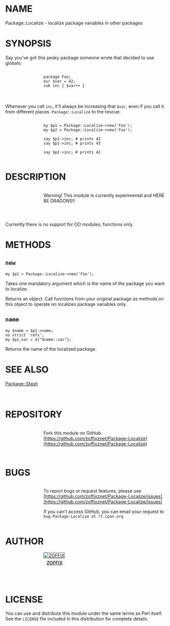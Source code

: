 # NAME

Package::Localize - localize package variables in other packages

# SYNOPSIS

Say you've got this pesky package someone wrote that decided to use globals:

<div>
    <div style="display: table; height: 91px; background: url(http://zoffix.com/CPAN/Dist-Zilla-Plugin-Pod-Spiffy/icons/section-code.png) no-repeat left; padding-left: 120px;" ><div style="display: table-cell; vertical-align: middle;">
</div>

    package Foo;
    our $var = 42;
    sub inc { $var++ }

<div>
    </div></div>
</div>

Whenever you call `inc`, it'll always be increasing that `$var`, even if
you call it from different places. `Package::Localize` to the rescue:

<div>
    <div style="display: table; height: 91px; background: url(http://zoffix.com/CPAN/Dist-Zilla-Plugin-Pod-Spiffy/icons/section-code.png) no-repeat left; padding-left: 120px;" ><div style="display: table-cell; vertical-align: middle;">
</div>

    my $p1 = Package::Localize->new('Foo');
    my $p2 = Package::Localize->new('Foo');

    say $p1->inc; # prints 42
    say $p1->inc; # prints 43

    say $p2->inc; # prints 42

<div>
    </div></div>
</div>

# DESCRIPTION

<div>
    <div style="display: table; height: 91px; background: url(http://zoffix.com/CPAN/Dist-Zilla-Plugin-Pod-Spiffy/icons/section-warning.png) no-repeat left; padding-left: 120px;" ><div style="display: table-cell; vertical-align: middle;">
</div>

Warning! This module is currently experimental and HERE BE DRAGONS!!

<div>
    </div></div>
</div>

Currently there is no support for OO modules; functions only

# METHODS

## `new`

    my $p1 = Package::Localize->new('Foo');

Takes one mandatory argument which is the name of the package you want to
localize.

Returns an object. Call functions from your original package as methods
on this object to operate on localizes package variables only.

## `name`

    my $name = $p1->name;
    no strict 'refs';
    my $p1_var = ${"$name::var"};

Returns the name of the localized package.

# SEE ALSO

[Package::Stash](https://metacpan.org/pod/Package::Stash)

<div>
    <div style="background: url(http://zoffix.com/CPAN/Dist-Zilla-Plugin-Pod-Spiffy/icons/hr.png);height: 18px;"></div>
</div>

# REPOSITORY

<div>
    <div style="display: table; height: 91px; background: url(http://zoffix.com/CPAN/Dist-Zilla-Plugin-Pod-Spiffy/icons/section-github.png) no-repeat left; padding-left: 120px;" ><div style="display: table-cell; vertical-align: middle;">
</div>

Fork this module on GitHub:
[https://github.com/zoffixznet/Package-Localize](https://github.com/zoffixznet/Package-Localize)

<div>
    </div></div>
</div>

# BUGS

<div>
    <div style="display: table; height: 91px; background: url(http://zoffix.com/CPAN/Dist-Zilla-Plugin-Pod-Spiffy/icons/section-bugs.png) no-repeat left; padding-left: 120px;" ><div style="display: table-cell; vertical-align: middle;">
</div>

To report bugs or request features, please use
[https://github.com/zoffixznet/Package-Localize/issues](https://github.com/zoffixznet/Package-Localize/issues)

If you can't access GitHub, you can email your request
to `bug-Package-Localize at rt.cpan.org`

<div>
    </div></div>
</div>

# AUTHOR

<div>
    <div style="display: table; height: 91px; background: url(http://zoffix.com/CPAN/Dist-Zilla-Plugin-Pod-Spiffy/icons/section-author.png) no-repeat left; padding-left: 120px;" ><div style="display: table-cell; vertical-align: middle;">
</div>

<div>
    <span style="display: inline-block; text-align: center;"> <a href="http://metacpan.org/author/ZOFFIX"> <img src="http://www.gravatar.com/avatar/328e658ab6b08dfb5c106266a4a5d065?d=http%3A%2F%2Fwww.gravatar.com%2Favatar%2F627d83ef9879f31bdabf448e666a32d5" alt="ZOFFIX" style="display: block; margin: 0 3px 5px 0!important; border: 1px solid #666; border-radius: 3px; "> <span style="color: #333; font-weight: bold;">ZOFFIX</span> </a> </span>
</div>

<div>
    </div></div>
</div>

# LICENSE

You can use and distribute this module under the same terms as Perl itself.
See the `LICENSE` file included in this distribution for complete
details.
